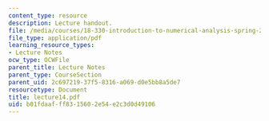 ```yaml
---
content_type: resource
description: Lecture handout.
file: /media/courses/18-330-introduction-to-numerical-analysis-spring-2004/b01fdaafff8315602e54e2c3d0d49106_lecture14.pdf
file_type: application/pdf
learning_resource_types:
- Lecture Notes
ocw_type: OCWFile
parent_title: Lecture Notes
parent_type: CourseSection
parent_uid: 2c697219-37f5-8316-a069-d0e5bb8a5de7
resourcetype: Document
title: lecture14.pdf
uid: b01fdaaf-ff83-1560-2e54-e2c3d0d49106
---
```

